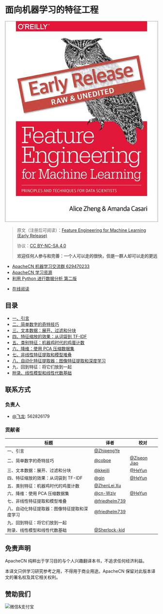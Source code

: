 # 面向机器学习的特征工程

![](cover.jpg)

> 原文（注册后可阅读）：[Feature Engineering for Machine Learning (Early Release)](https://www.safaribooksonline.com/library/view/feature-engineering-for/9781491953235/)
> 
> 协议：[CC BY-NC-SA 4.0](http://creativecommons.org/licenses/by-nc-sa/4.0/)
> 
> **欢迎任何人参与和完善：一个人可以走的很快，但是一群人却可以走的更远**

* [ApacheCN 机器学习交流群 629470233](http://shang.qq.com/wpa/qunwpa?idkey=30e5f1123a79867570f665aa3a483ca404b1c3f77737bc01ec520ed5f078ddef)
* [ApacheCN 学习资源](http://www.apachecn.org/)
* [利用 Python 进行数据分析 第二版](https://github.com/apachecn/pyda-2e-zh)

<!-- break -->

+   [在线阅读](http://apachecn.github.io/feature-engineering-for-ml-zh)

## 目录

+   [一、引言](docs/1.引言.md)
+   [二、简单数字的奇特技巧](docs/2.简单数字的奇特技巧.md)
+   [三、文本数据：展开、过滤和分块](docs/3.文本数据.md)
+   [四、特征缩放的效果：从词袋到 TF-IDF](docs/4.特征缩放的效果：从词袋到_TF-IDF.md)
+   [五、类别特征：机器鸡时代的鸡蛋计数](docs/5.类别特征.md)
+   [六、降维：使用 PCA 压缩数据集](docs/6.降维：用_PCA_压缩数据集.md)
+   [七、非线性特征提取和模型堆叠](docs/7.非线性特征提取和模型堆叠.md)
+   [八、自动化特征提取器：图像特征提取和深度学习](docs/8.自动化特征提取器：图像特征提取和深度学习.md)
+   九、回到特征：将它们放到一起
+   [附录、线性模型和线性代数基础](docs/附录.线性模型和线性代数基础.md)

## 联系方式

### 负责人

* [@飞龙](https://github.com/wizardforcel): 562826179

### 贡献者

| 标题 | 译者 | 校对 |
| --- | --- | --- |
| 一、引言 | [@ZhipengYe](https://github.com/ZhipengYe) |
| 二、简单数字的奇特技巧 | [@coboe](https://github.com/coboe) | [@Ziseon Jiao](https://github.com/emengjzs) |
| 三、文本数据：展开、过滤和分块 | [@kkejili](https://github.com/kkejili) | [@HeYun](https://github.com/KyrieHee) |
| 四、特征缩放的效果：从词袋到 TF-IDF | [@gin](https://github.com/tirtile) | [@HeYun](https://github.com/KyrieHee) |
| 五、类别特征：机器鸡时代的鸡蛋计数 | [@ZhenLei Xu](https://github.com/HadXu) |
| 六、降维：使用 PCA 压缩数据集 | [@cn-Wziv](https://github.com/cn-Wziv) | [@HeYun](https://github.com/KyrieHee) |
| 七、非线性特征提取和模型堆叠 | [@friedhelm739](https://github.com/friedhelm739) |
| 八、自动化特征提取器：图像特征提取和深度学习 | [@friedhelm739](https://github.com/friedhelm739) |
| 九、回到特征：将它们放到一起 | |
| 附录、线性模型和线性代数基础 | [@Sherlock-kid](https://github.com/Sherlock-kid) |

## 免责声明

ApacheCN 纯粹出于学习目的与个人兴趣翻译本书，不追求任何经济利益。

本译文只供学习研究参考之用，不得用于商业用途。ApacheCN 保留对此版本译文的署名权及其它相关权利。

## 赞助我们

<img src="http://www.apachecn.org/img/about/donate.jpg" alt="微信&支付宝" />
